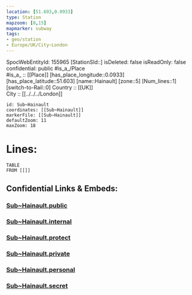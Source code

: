 ```yaml
---
location: [51.603,0.0933] 
type: Station 
mapzoom: [8,15] 
mapmarker: subway 
tags:
- geo/station
- Europe/UK/City~London
---
```

SpocWebEntityId: 155965
[StationSId::] 
isDeleted: false
isReadOnly: false
confidential: public
#is_a_/Place  
#is_a_ :: [[Place]] 
[has_place_longitude::0.0933] 
[has_place_latitude::51.603] 
[name::Hainault] 
[zone::5] 
[Num_lines::1] 
[switch-to-Rail::0] 
Country :: [[UK]]  
City :: [[../../../London]]  


```leaflet
id: Sub~Hainault
coordinates: [[Sub~Hainault]] 
markerFile: [[Sub~Hainault]] 
defaultZoom: 11 
maxZoom: 18
```


# Lines: 
```dataview
TABLE 
FROM [[]] 
```


## Confidential Links & Embeds: 

### [Sub~Hainault.public](/_public/\Earth\Continent\Europe\Europe~North\UK\England\Regions~England\London,Greater\cities~GreaterLondon\Underground\StationSub~Hainault.public.md) 

### [Sub~Hainault.internal](/_internal/\Earth\Continent\Europe\Europe~North\UK\England\Regions~England\London,Greater\cities~GreaterLondon\Underground\StationSub~Hainault.internal.md) 

### [Sub~Hainault.protect](/_protect/\Earth\Continent\Europe\Europe~North\UK\England\Regions~England\London,Greater\cities~GreaterLondon\Underground\StationSub~Hainault.protect.md) 

### [Sub~Hainault.private](/_private/\Earth\Continent\Europe\Europe~North\UK\England\Regions~England\London,Greater\cities~GreaterLondon\Underground\StationSub~Hainault.private.md) 

### [Sub~Hainault.personal](/_personal/\Earth\Continent\Europe\Europe~North\UK\England\Regions~England\London,Greater\cities~GreaterLondon\Underground\StationSub~Hainault.personal.md) 

### [Sub~Hainault.secret](/_secret/\Earth\Continent\Europe\Europe~North\UK\England\Regions~England\London,Greater\cities~GreaterLondon\Underground\StationSub~Hainault.secret.md)

